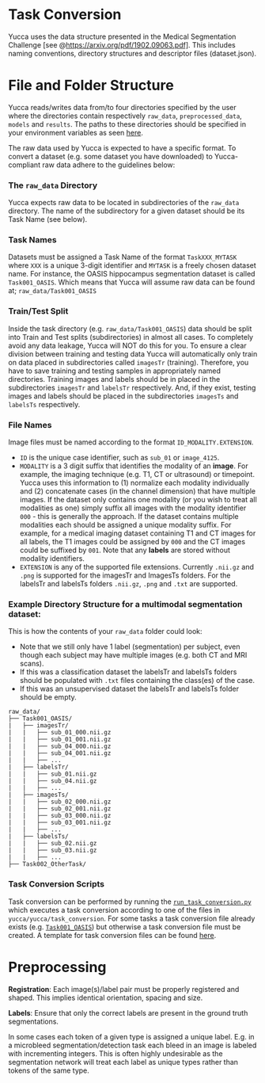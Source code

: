 # Task Conversion

Yucca uses the data structure presented in the Medical Segmentation Challenge [see @https://arxiv.org/pdf/1902.09063.pdf]. This includes naming conventions, directory structures and descriptor files (dataset.json).

# File and Folder Structure
Yucca reads/writes data from/to four directories specified by the user where the directories contain respectively `raw_data`, `preprocessed_data`, `models` and `results`. The paths to these directories should be specified in your environment variables as seen [here](/yucca/documentation/tutorials/environment_variables.md).

The raw data used by Yucca is expected to have a specific format. To convert a dataset (e.g. some dataset you have downloaded) to Yucca-compliant raw data adhere to the guidelines below:

### The `raw_data` Directory
Yucca expects raw data to be located in subdirectories of the `raw_data` directory. The name of the subdirectory for a given dataset should be its Task Name (see below).

### Task Names 
Datasets must be assigned a Task Name of the format `TaskXXX_MYTASK` where `XXX` is a unique 3-digit identifier and `MYTASK` is a freely chosen dataset name. 
For instance, the OASIS hippocampus segmentation dataset is called `Task001_OASIS`. Which means that Yucca will assume raw data can be found at; `raw_data/Task001_OASIS`

### Train/Test Split
Inside the task directory (e.g. `raw_data/Task001_OASIS`) data should be split into Train and Test splits (subdirectories) in almost all cases. To completely avoid any data leakage, Yucca will NOT do this for you. To ensure a clear division between training and testing data Yucca will automatically only train on data placed in subdirectories called `imagesTr` (training). Therefore, you have to save training and testing samples in appropriately named directories. Training images and labels should be in placed in the subdirectories `imagesTr` and `labelsTr` respectively. And, if they exist, testing images and labels should be placed in the subdirectories `imagesTs` and `labelsTs` respectively.

### File Names
Image files must be named according to the format `ID_MODALITY.EXTENSION`.
- `ID` is the unique case identifier, such as `sub_01` or `image_4125`.
- `MODALITY` is a 3 digit suffix that identifies the modality of an **image**. For example, the imaging technique (e.g. T1, CT or ultrasound) or timepoint. Yucca uses this information to (1) normalize each modality individually and (2) concatenate cases (in the channel dimension) that have multiple images. If the dataset only contains one modality (or you wish to treat all modalities as one) simply suffix all images with the modality identifier `000` - this is generally the approach. If the dataset contains multiple modalities each should be assigned a unique modality suffix. For example, for a medical imaging dataset containing T1 and CT images for all labels, the T1 images could be assigned by `000` and the CT images could be suffixed by `001`. Note that any **labels** are stored without modality identifiers.
- `EXTENSION` is any of the supported file extensions. Currently `.nii.gz` and `.png` is supported for the imagesTr and ImagesTs folders. For the labelsTr and labelsTs folders `.nii.gz`, `.png` and `.txt` are supported.

### Example Directory Structure for a multimodal segmentation dataset:
This is how the contents of your `raw_data` folder could look:
- Note that we still only have 1 label (segmentation) per subject, even though each subject may have multiple images (e.g. both CT and MRI scans).
- If this was a classification dataset the labelsTr and labelsTs folders should be populated with `.txt` files containing the class(es) of the case.
- If this was an unsupervised dataset the labelsTr and labelsTs folder should be empty.
```
raw_data/
├── Task001_OASIS/
|   ├── imagesTr/
|   |   ├── sub_01_000.nii.gz
|   |   ├── sub_01_001.nii.gz
|   |   ├── sub_04_000.nii.gz
|   |   ├── sub_04_001.nii.gz
|   |   ├── ...
|   ├── labelsTr/
|   |   ├── sub_01.nii.gz
|   |   ├── sub_04.nii.gz
|   |   ├── ...
|   ├── imagesTs/
|   |   ├── sub_02_000.nii.gz
|   |   ├── sub_02_001.nii.gz
|   |   ├── sub_03_000.nii.gz
|   |   ├── sub_03_001.nii.gz
|   |   ├── ...
|   ├── labelsTs/
|   |   ├── sub_02.nii.gz
|   |   ├── sub_03.nii.gz
|   |   ├── ...
├── Task002_OtherTask/
```

### Task Conversion Scripts
Task conversion can be performed by running the [`run_task_conversion.py`](/yucca/yucca/run/run_task_conversion.py) which executes a task conversion according to one of the files in `yucca/yucca/task_conversion`. For some tasks a task conversion file already exists (e.g. [`Task001_OASIS`](/yucca/yucca/task_conversion/Task001_OASIS.py)) but otherwise a task conversion file must be created. A template for task conversion files can be found [here](/yucca/yucca/task_conversion/template.py).

# Preprocessing

**Registration**:
Each image(s)/label pair must be properly registered and shaped. This implies identical orientation, spacing and size.

**Labels**:
Ensure that only the correct labels are present in the ground truth segmentations.

In some cases each token of a given type is assigned a unique label. E.g. in a microbleed segmentation/detection task each bleed in an image is labeled with incrementing integers. This is often highly undesirable as the segmentation network will treat each label as unique types rather than tokens of the same type.
